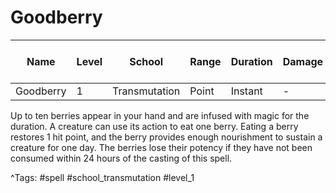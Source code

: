 # Goodberry

| Name | Level | School | Range | Duration | Damage | Save DC & Type |
|------|-------|--------|-------|----------|--------|----------------|
| Goodberry | 1 | Transmutation | Point | Instant | - | - |

Up to ten berries appear in your hand and are infused with magic for the duration. A creature can use its action to eat one berry. Eating a berry restores 1 hit point, and the berry provides enough nourishment to sustain a creature for one day. The berries lose their potency if they have not been consumed within 24 hours of the casting of this spell.

^Tags: #spell #school_transmutation #level_1